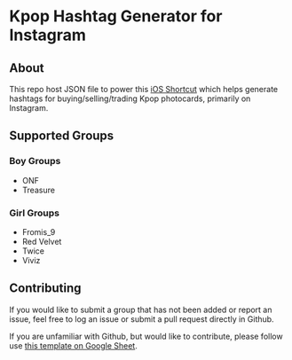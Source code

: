 # Kpop Hashtag Generator for Instagram

## About

This repo host JSON file to power this [iOS Shortcut](https://routinehub.co/shortcut/14131/) which helps generate hashtags for buying/selling/trading Kpop photocards, primarily on Instagram.

## Supported Groups

### Boy Groups
- ONF
- Treasure

### Girl Groups
- Fromis_9
- Red Velvet
- Twice
- Viviz


## Contributing

If you would like to submit a group that has not been added or report an issue, feel free to log an issue or submit a pull request directly in Github.

If you are unfamiliar with Github, but would like to contribute, please follow use [this template on Google Sheet](https://docs.google.com/spreadsheets/d/1F8ymPrGMcDpjPTRVT5gZRx-ID1zTte254heMyTATGl0/edit?usp=sharing).
